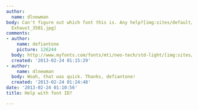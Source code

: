```yaml
---
author:
  name: dlnewman
body: Can't figure out which font this is. Any help?[img:sites/default/files/old-images/Sport
  Exhaust_3581.jpg]
comments:
- author:
    name: defiantone
    picture: 126244
  body: http://www.myfonts.com/fonts/mti/neo-tech/std-light/[img:sites/default/files/old-images/snap_6213.png]
  created: '2013-02-24 01:15:29'
- author:
    name: dlnewman
  body: Woah, that was quick. Thanks, defiantone!
  created: '2013-02-24 01:24:48'
date: '2013-02-24 01:10:56'
title: Help with font ID?

---
```

